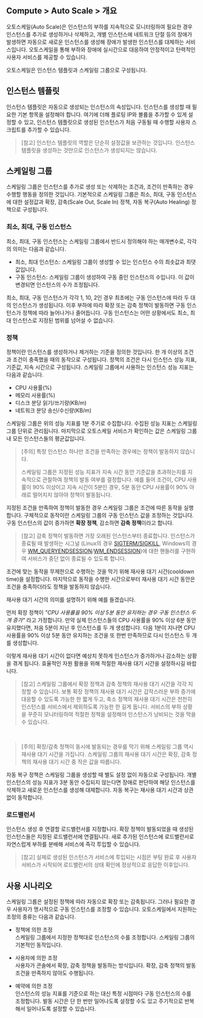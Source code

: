 ## Compute > Auto Scale > 개요

오토스케일(Auto Scale)은 인스턴스의 부하를 지속적으로 모니터링하여 필요한 경우 인스턴스를 추가로 생성하거나 삭제하고, 개별 인스턴스에 네트워크 단절 등의 장애가 발생하면 자동으로 새로운 인스턴스를 생성해 장애가 발생한 인스턴스를 대체하는 서비스입니다. 오토스케일을 통해 부하와 장애에 실시간으로 대응하여 안정적이고 탄력적인 사용자 서비스를 제공할 수 있습니다.

오토스케일은 인스턴스 템플릿과 스케일링 그룹으로 구성됩니다.

## 인스턴스 템플릿
인스턴스 템플릿은 자동으로 생성되는 인스턴스의 속성입니다. 인스턴스를 생성할 때 필요한 기본 항목을 설정해야 합니다. 여기에 더해 플로팅 IP와 볼륨을 추가할 수 있게 설정할 수 있고, 인스턴스 템플릿으로 생성된 인스턴스가 처음 구동될 때 수행할 사용자 스크립트를 추가할 수 있습니다.

> [참고] 인스턴스 템플릿의 역할은 단순히 설정값을 보관하는 것입니다.
> 인스턴스 템플릿을 생성하는 것만으로 인스턴스가 생성되지는 않습니다.

## 스케일링 그룹
스케일링 그룹은 인스턴스를 추가로 생성 또는 삭제하는 조건과, 조건이 만족하는 경우 수행할 행동을 정의한 것입니다. 기본적으로 스케일링 그룹은 최소, 최대, 구동 인스턴스에 대한 설정값과 확장, 감축(Scale Out, Scale In) 정책, 자동 복구(Auto Healing) 정책으로 구성됩니다.

### 최소, 최대, 구동 인스턴스
최소, 최대, 구동 인스턴스는 스케일링 그룹에서 반드시 정의해야 하는 매개변수로, 각각의 의미는 다음과 같습니다.

- 최소, 최대 인스턴스: 스케일링 그룹이 생성할 수 있는 인스턴스 수의 최솟값과 최댓값입니다.
- 구동 인스턴스: 스케일링 그룹이 생성하여 구동 중인 인스턴스의 수입니다. 이 값이 변경되면 인스턴스의 수가 조정됩니다.

최소, 최대, 구동 인스턴스가 각각 1, 10, 2인 경우 최초에는 구동 인스턴스에 따라 두 대의 인스턴스가 생성됩니다. 이후 부하에 따라 확장 또는 감축 정책이 발동하면 구동 인스턴스가 정책에 따라 늘어나거나 줄어듭니다. 구동 인스턴스는 어떤 상황에서도 최소, 최대 인스턴스로 지정된 범위를 넘어설 수 없습니다.

### 정책
정책이란 인스턴스를 생성하거나 제거하는 기준을 정의한 것입니다. 한 개 이상의 조건과 조건이 충족했을 때의 동작으로 구성됩니다.
정책의 조건은 다시 인스턴스 성능 지표, 기준값, 지속 시간으로 구성됩니다. 스케일링 그룹에서 사용하는 인스턴스 성능 지표는 다음과 같습니다.

- CPU 사용률(%)
- 메모리 사용률(%)
- 디스크 분당 읽기/쓰기량(KB/m)
- 네트워크 분당 송신/수신량(KB/m)

스케일링 그룹은 위의 성능 지표를 1분 주기로 수집합니다. 수집된 성능 지표는 스케일링 그룹 단위로 관리됩니다. 마지막으로 오토스케일 서비스가 확인하는 값은 스케일링 그룹 내 모든 인스턴스들의 평균값입니다.

> [주의] 특정 인스턴스 하나만 조건을 만족하는 경우에는 정책이 발동하지 않습니다.
>
> 스케일링 그룹은 지정된 성능 지표가 지속 시간 동안 기준값을 초과하는지를 지속적으로 관찰하여 정책의 발동 여부를 결정합니다. 예를 들어 조건이, CPU 사용률이 90% 이상이고 지속 시간이 5분인 경우, 5분 동안 CPU 사용률이 90% 아래로 떨어지지 않아야 정책이 발동됩니다.

지정된 조건을 만족하여 정책이 발동한 경우 스케일링 그룹은 조건에 따른 동작을 실행합니다. 구체적으로 동작이란 스케일링 그룹의 구동 인스턴스 값을 조정하는 것입니다. 구동 인스턴스의 값이 증가하면 **확장 정책**, 감소하면 **감축 정책**이라고 합니다.

> [참고] 감축 정책이 발동하면 가장 오래된 인스턴스부터 종료합니다. 인스턴스가 종료될 때 발생하는 시그널 (Linux의 경우 [SIGTERM/SIGKILL](https://www.freedesktop.org/software/systemd/man/systemd.service.html), Windows의 경우 [WM_QUERYENDSESSION](https://msdn.microsoft.com/en-us/library/windows/desktop/aa376890.aspx)/[WM_ENDSESSION](https://msdn.microsoft.com/en-us/library/windows/desktop/aa376889.aspx))에 대한 핸들러를 구현하여 서비스가 중단 없이 종료될 수 있도록 합니다.

조건에 맞는 동작을 무제한으로 수행하는 것을 막기 위해 재사용 대기 시간(cooldown time)을 설정합니다. 마지막으로 동작을 수행한 시간으로부터 재사용 대기 시간 동안은 조건을 충족하더라도 정책을 발동하지 않습니다.

재사용 대기 시간의 의미를 설명하기 위해 예를 들겠습니다.

먼저 확장 정책이 _"CPU 사용률을 90% 이상 5분 동안 유지하는 경우 구동 인스턴스 두 개 증가"_ 라고 가정합니다. 만약 실제 인스턴스들의 CPU 사용률을 90% 이상 6분 동안 유지했다면, 처음 5분이 지난 후 인스턴스를 두 개 생성합니다. 다음 1분이 지나면 CPU 사용률을 90% 이상 5분 동안 유지하는 조건을 또 한번 만족하므로 다시 인스턴스 두 개를 생성합니다.

이렇게 재사용 대기 시간이 없다면 예상치 못하게 인스턴스가 증가하거나 감소하는 상황을 겪게 됩니다. 효율적인 자원 활용을 위해 적절한 재사용 대기 시간을 설정하시길 바랍니다.

> [참고] 스케일링 그룹에서 확장 정책과 감축 정책의 재사용 대기 시간을 각각 지정할 수 있습니다.
> 보통 확장 정책의 재사용 대기 시간은 갑작스러운 부하 증가에 대응할 수 있도록 가능한 한 짧게 두고, 축소 정책의 재사용 대기 시간은 천천히 인스턴스를 서비스에서 제외하도록 가능한 한 길게 둡니다. 서비스의 부하 상황을 꾸준히 모니터링하여 적절한 정책을 설정해야 인스턴스가 낭비되는 것을 막을 수 있습니다.

<br>

> [주의] 확장/감축 정책이 동시에 발동되는 경우를 막기 위해 스케일링 그룹 역시 재사용 대기 시간을 가집니다. 스케일링 그룹의 재사용 대기 시간은 확장, 감축 정책의 재사용 대기 시간 중 작은 값을 따릅니다.

자동 복구 정책은 스케일링 그룹을 생성할 때 별도 설정 없이 자동으로 구성됩니다. 개별 인스턴스의 성능 지표가 3분 동안 수집되지 않는다면 장애로 판단하여 해당 인스턴스를 삭제하고 새로운 인스턴스를 생성해 대체합니다. 자동 복구는 재사용 대기 시간과 상관없이 동작합니다.

### 로드밸런서
인스턴스 생성 후 연결할 로드밸런서를 지정합니다. 확장 정책이 발동되었을 때 생성된 인스턴스들은 지정된 로드밸런서에 연결됩니다. 새로 추가된 인스턴스에 로드밸런서로 자연스럽게 부하를 분배해 서비스에 즉각 투입할 수 있습니다.

> [참고] 실제로 생성된 인스턴스가 서비스에 투입되는 시점은 부팅 완료 후 사용자 서비스가 시작되어 로드밸런서의 상태 확인에 정상적으로 응답한 이후입니다.

## 사용 시나리오
스케일링 그룹은 설정된 정책에 따라 자동으로 확장 또는 감축됩니다. 그러나 필요한 경우 사용자가 명시적으로 구동 인스턴스를 조정할 수 있습니다. 오토스케일에서 지원하는 조정의 종류는 다음과 같습니다.

- 정책에 의한 조정<br>
  스케일링 그룹에서 지정한 정책대로 인스턴스의 수를 조정합니다. 스케일링 그룹의 기본적인 동작입니다.

- 사용자에 의한 조정<br>
  사용자가 콘솔에서 확장, 감축 정책을 발동하는 방식입니다. 확장, 감축 정책의 발동 조건을 만족하지 않아도 수행됩니다.

- 예약에 의한 조정<br>
  인스턴스의 성능 지표를 기준으로 하는 대신 특정 시점마다 구동 인스턴스의 수를 조정합니다. 발동 시간은 단 한 번만 일어나도록 설정할 수도 있고 주기적으로 반복해서 일어나도록 설정할 수 있습니다.

